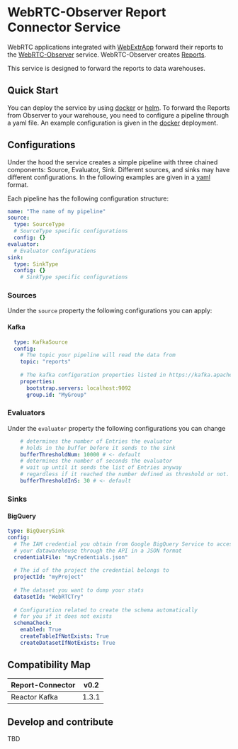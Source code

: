 WebRTC-Observer Report Connector Service
===
WebRTC applications integrated with [WebExtrApp](https://github.com/ObserveRTC/integrations) 
forward their reports to the [WebRTC-Observer](https://github.com/ObserveRTC/webrtc-observer) service.
WebRTC-Observer creates [Reports](https://observertc.org/docs/references/reports/).

This service is designed to forward the reports to data warehouses.

## Quick Start

You can deploy the service by using [docker](https://github.com/ObserveRTC/docker-webrtc-observer) 
or [helm](https://github.com/ObserveRTC/helm). 
To forward the Reports from Observer to your warehouse, 
you need to configure a pipeline through a yaml file. 
An example configuration is given in the [docker](https://github.com/ObserveRTC/docker-webrtc-observer) 
deployment.

## Configurations
Under the hood the service creates a simple pipeline 
with three chained components: Source, Evaluator, Sink. 
Different sources, and sinks may have different configurations. 
In the following examples are given in a [yaml](https://www.yaml.io/) format.

Each pipeline has the following configuration structure:

```yaml
name: "The name of my pipeline"
source:
  type: SourceType
  # SourceType specific configurations
  config: {}
evaluator:
  # Evaluator configurations
sink:
  type: SinkType
  config: {}
    # SinkType specific configurations
```

### Sources

Under the `source` property
the following configurations you can apply:

#### Kafka
```yaml
  type: KafkaSource
  config:
    # The topic your pipeline will read the data from
    topic: "reports"
    
    # The kafka configuration properties listed in https://kafka.apache.org/0100/documentation.html
    properties:
      bootstrap.servers: localhost:9092
      group.id: "MyGroup"
```


### Evaluators

Under the `evaluator` property 
the following configurations you can change

```yaml
    # determines the number of Entries the evaluator 
    # holds in the buffer before it sends to the sink
    bufferThresholdNum: 10000 # <- default
    # determines the number of seconds the evaluator 
    # wait up until it sends the list of Entries anyway 
    # regardless if it reached the number defined as threshold or not. 
    bufferThresholdInS: 30 # <- default
```

### Sinks

#### BigQuery

```yaml
type: BigQuerySink
config:
  # The IAM credential you obtain from Google BigQuery Service to access 
  # your datawarehouse through the API in a JSON format
  credentialFile: "myCredentials.json"
  
  # The id of the project the credential belongs to
  projectId: "myProject"
  
  # The dataset you want to dump your stats
  datasetId: "WebRTCTry"
  
  # Configuration related to create the schema automatically 
  # for you if it does not exists
  schemaCheck:
    enabled: True
    createTableIfNotExists: True
    createDatasetIfNotExists: True
```

## Compatibility Map

| Report-Connector | v0.2 |
| ---------------- | ----------- |
| Reactor Kafka    | 1.3.1       |

## Develop and contribute

TBD
